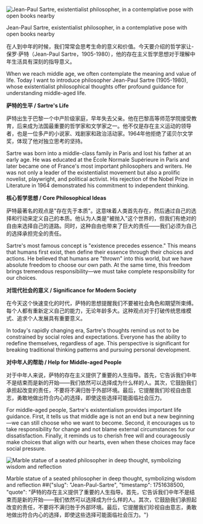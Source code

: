![Jean-Paul Sartre, existentialist philosopher, in a contemplative pose with open books nearby](https://pplx-res.cloudinary.com/image/upload/v1748930630/pplx_project_search_images/9eb0ebb7ef39e56a80a730b5e7709f14ecffc7bc.jpg)

Jean-Paul Sartre, existentialist philosopher, in a contemplative pose with open books nearby

在人到中年的时候，我们常常会思考生命的意义和价值。今天要介绍的哲学家让-保罗·萨特（Jean-Paul Sartre，1905-1980），他的存在主义哲学思想对于理解中年生活具有深刻的指导意义。

When we reach middle age, we often contemplate the meaning and value of life. Today I want to introduce philosopher Jean-Paul Sartre (1905-1980), whose existentialist philosophical thoughts offer profound guidance for understanding middle-aged life.

**萨特的生平 / Sartre's Life**

萨特出生于巴黎一个中产阶级家庭，早年失去父亲。他在巴黎高等师范学院接受教育，后来成为法国最重要的哲学家和文学家之一。他不仅是存在主义运动的领导者，也是一位多产的小说家、戏剧家和政治活动家。1964年他拒绝了诺贝尔文学奖，体现了他对独立思考的坚持。

Sartre was born into a middle-class family in Paris and lost his father at an early age. He was educated at the École Normale Supérieure in Paris and later became one of France's most important philosophers and writers. He was not only a leader of the existentialist movement but also a prolific novelist, playwright, and political activist. His rejection of the Nobel Prize in Literature in 1964 demonstrated his commitment to independent thinking.

**核心哲学思想 / Core Philosophical Ideas**

萨特最著名的观点是"存在先于本质"。这意味着人类首先存在，然后通过自己的选择和行动来定义自己的本质。他认为人类是"被抛入"这个世界的，但我们有绝对的自由来选择自己的道路。同时，这种自由也带来了巨大的责任——我们必须为自己的选择承担完全的责任。

Sartre's most famous concept is "existence precedes essence." This means that humans first exist, then define their essence through their choices and actions. He believed that humans are "thrown" into this world, but we have absolute freedom to choose our own path. At the same time, this freedom brings tremendous responsibility—we must take complete responsibility for our choices.

**对现代社会的意义 / Significance for Modern Society**

在今天这个快速变化的时代，萨特的思想提醒我们不要被社会角色和期望所束缚。每个人都有重新定义自己的能力，无论年龄多大。这种观点对于打破传统思维模式、追求个人发展具有重要意义。

In today's rapidly changing era, Sartre's thoughts remind us not to be constrained by social roles and expectations. Everyone has the ability to redefine themselves, regardless of age. This perspective is significant for breaking traditional thinking patterns and pursuing personal development.

**对中年人的帮助 / Help for Middle-aged People**

对于中年人来说，萨特的存在主义提供了重要的人生指导。首先，它告诉我们中年不是结束而是新的开始——我们依然可以选择成为什么样的人。其次，它鼓励我们承担起改变的责任，不要将不满归咎于外部环境。最后，它提醒我们珍视自由意志，勇敢地做出符合内心的选择，即使这些选择可能面临社会压力。

For middle-aged people, Sartre's existentialism provides important life guidance. First, it tells us that middle age is not an end but a new beginning—we can still choose who we want to become. Second, it encourages us to take responsibility for change and not blame external circumstances for our dissatisfaction. Finally, it reminds us to cherish free will and courageously make choices that align with our hearts, even when these choices may face social pressure.

![Marble statue of a seated philosopher in deep thought, symbolizing wisdom and reflection](https://pplx-res.cloudinary.com/image/upload/v1748734231/pplx_project_search_images/f8cb625e7bbac33eca09577f20a32539f0cf4132.jpg)

Marble statue of a seated philosopher in deep thought, symbolizing wisdom and reflection
##{"slug": "Jean-Paul-Sartre", "timestamp": 1751638500, "quote": "萨特的存在主义提供了重要的人生指导。首先，它告诉我们中年不是结束而是新的开始——我们依然可以选择成为什么样的人。其次，它鼓励我们承担起改变的责任，不要将不满归咎于外部环境。最后，它提醒我们珍视自由意志，勇敢地做出符合内心的选择，即使这些选择可能面临社会压力。"}